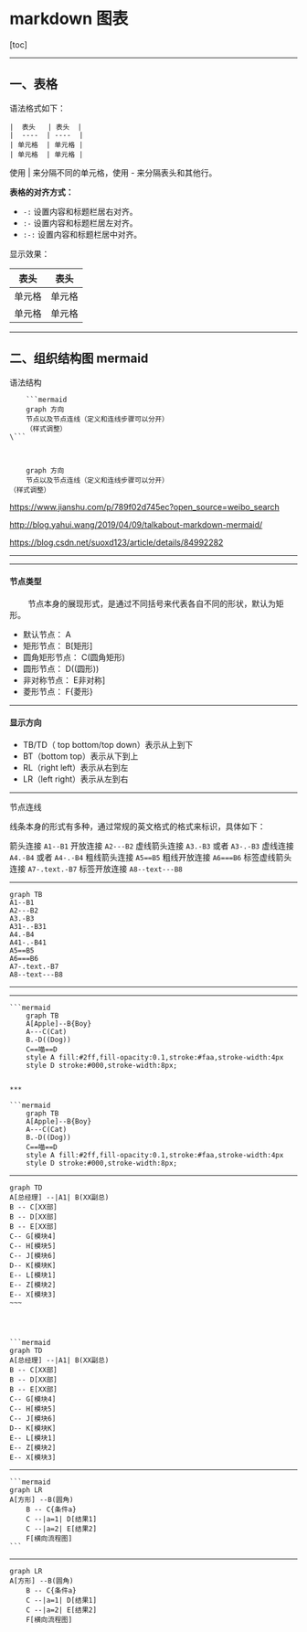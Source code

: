 # markdown 图表

[toc]

****

## 一、表格

语法格式如下：
```
|  表头   | 表头  |
|  ----  | ----  |
| 单元格  | 单元格 |
| 单元格  | 单元格 |
```
使用 | 来分隔不同的单元格，使用 - 来分隔表头和其他行。



**表格的对齐方式：**

- `-:` 设置内容和标题栏居右对齐。
- `:-` 设置内容和标题栏居左对齐。
- `:-:` 设置内容和标题栏居中对齐。




显示效果：

| 表头   | 表头   |
| ------ | ------ |
| 单元格 | 单元格 |
| 单元格 | 单元格 |

***

## 二、组织结构图 mermaid

语法结构

```
	​```mermaid
	graph 方向
	节点以及节点连线（定义和连线步骤可以分开）
	（样式调整）
\```  
```
```


```

```mermaid
	graph 方向
	节点以及节点连线（定义和连线步骤可以分开）
（样式调整）
```



https://www.jianshu.com/p/789f02d745ec?open_source=weibo_search

http://blog.yahui.wang/2019/04/09/talkabout-markdown-mermaid/

https://blog.csdn.net/suoxd123/article/details/84992282

***



***

#### 节点类型

   节点本身的展现形式，是通过不同括号来代表各自不同的形状，默认为矩形。

- 默认节点： A
- 矩形节点： B[矩形]
- 圆角矩形节点： C(圆角矩形)
- 圆形节点： D((圆形))
- 非对称节点： E非对称]
- 菱形节点： F{菱形}



***

#### 显示方向

- TB/TD（ top bottom/top down）表示从上到下
- BT（bottom top）表示从下到上
- RL（right left）表示从右到左
- LR（left right）表示从左到右



***

节点连线

线条本身的形式有多种，通过常规的英文格式的格式来标识，具体如下：

箭头连接 `A1--B1`
开放连接 `A2---B2`
虚线箭头连接 `A3.-B3` 或者 `A3-.-B3`
虚线连接`A4.-B4` 或者 `A4-.-B4`
粗线箭头连接 `A5==B5`
粗线开放连接 `A6===B6`
标签虚线箭头连接 `A7-.text.-B7`
标签开放连接 `A8--text---B8`



***

```mermaid
graph TB
A1--B1
A2---B2
A3.-B3
A31-.-B31
A4.-B4
A41-.-B41
A5==B5
A6===B6
A7-.text.-B7
A8--text---B8
```



***



***
```
​```mermaid
	graph TB
	A[Apple]--B{Boy}
	A---C(Cat)
	B.-D((Dog))
	C==喵==D
	style A fill:#2ff,fill-opacity:0.1,stroke:#faa,stroke-width:4px
	style D stroke:#000,stroke-width:8px;
```
```

***

​```mermaid
	graph TB
	A[Apple]--B{Boy}
	A---C(Cat)
	B.-D((Dog))
	C==喵==D
	style A fill:#2ff,fill-opacity:0.1,stroke:#faa,stroke-width:4px
	style D stroke:#000,stroke-width:8px;
```







***


```mermaid
graph TD
A[总经理] --|A1| B(XX副总)
B -- C[XX部]
B -- D[XX部]
B -- E[XX部]
C-- G[模块4]
C-- H[模块5]
C-- J[模块6]
D-- K[模块K]
E-- L[模块1]
E-- Z[模块2]
E-- X[模块3]
~~~




​```mermaid
graph TD
A[总经理] --|A1| B(XX副总)
B -- C[XX部]
B -- D[XX部]
B -- E[XX部]
C-- G[模块4]
C-- H[模块5]
C-- J[模块6]
D-- K[模块K]
E-- L[模块1]
E-- Z[模块2]
E-- X[模块3]
```

***


```
​```mermaid
graph LR
A[方形] --B(圆角)
    B -- C{条件a}
    C --|a=1| D[结果1]
    C --|a=2| E[结果2]
    F[横向流程图]
​```
```

***

```mermaid
graph LR
A[方形] --B(圆角)
    B -- C{条件a}
    C --|a=1| D[结果1]
    C --|a=2| E[结果2]
    F[横向流程图]
```

